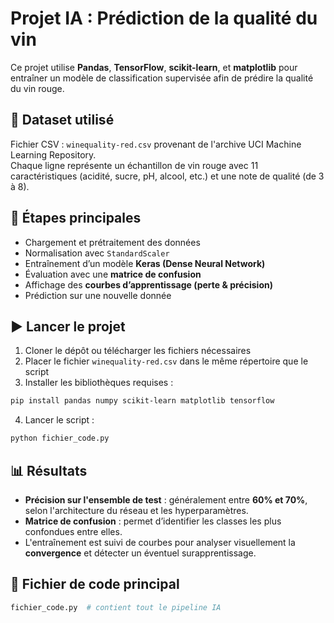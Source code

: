 # Projet IA : Prédiction de la qualité du vin

Ce projet utilise **Pandas**, **TensorFlow**, **scikit-learn**, et **matplotlib** pour entraîner un modèle de classification supervisée afin de prédire la qualité du vin rouge.

## 📂 Dataset utilisé

Fichier CSV : `winequality-red.csv` provenant de l'archive UCI Machine Learning Repository.  
Chaque ligne représente un échantillon de vin rouge avec 11 caractéristiques (acidité, sucre, pH, alcool, etc.) et une note de qualité (de 3 à 8).

## 🔧 Étapes principales

- Chargement et prétraitement des données
- Normalisation avec `StandardScaler`
- Entraînement d’un modèle **Keras (Dense Neural Network)**
- Évaluation avec une **matrice de confusion**
- Affichage des **courbes d’apprentissage (perte & précision)**
- Prédiction sur une nouvelle donnée

## ▶️ Lancer le projet

1. Cloner le dépôt ou télécharger les fichiers nécessaires
2. Placer le fichier `winequality-red.csv` dans le même répertoire que le script
3. Installer les bibliothèques requises :

```bash
pip install pandas numpy scikit-learn matplotlib tensorflow
```

4. Lancer le script :

```bash
python fichier_code.py
```

## 📊 Résultats

- **Précision sur l'ensemble de test** : généralement entre **60% et 70%**, selon l'architecture du réseau et les hyperparamètres.
- **Matrice de confusion** : permet d’identifier les classes les plus confondues entre elles.
- L'entraînement est suivi de courbes pour analyser visuellement la **convergence** et détecter un éventuel surapprentissage.

## 📁 Fichier de code principal

```python
fichier_code.py  # contient tout le pipeline IA
```
